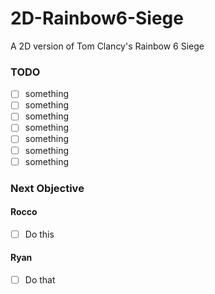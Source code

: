 # 2D-Rainbow6-Siege
A 2D version of Tom Clancy's Rainbow 6 Siege

### TODO
- [ ] something
- [ ] something
- [ ] something
- [ ] something
- [ ] something
- [ ] something
- [ ] something

### Next Objective
#### Rocco
- [ ] Do this
#### Ryan
- [ ] Do that

